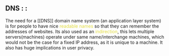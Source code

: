 ## DNS : :
The need for a [[DNS]] domain name system (an application layer system) is for people to have nice <span style="color:#e1db3d">readable names</span> so that they can remember the addresses of websites. Its also used as an <span style="color:#e1db3d">indirection</span>, this lets multiple servers(machines) operate under same name/interchange machines, which would not be the case for a fixed IP address, as it is unique to a machine.
It also has huge implications in user privacy.
